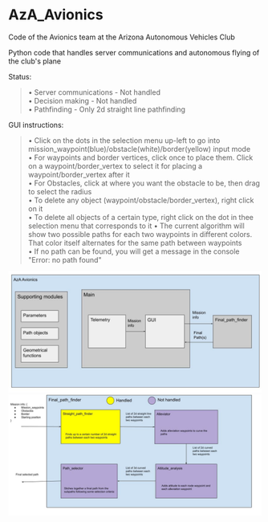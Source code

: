 # AzA_Avionics  
Code of the Avionics team at the Arizona Autonomous Vehicles Club  
  
Python code that handles server communications and autonomous flying of the club's plane  
  
Status:  
> • Server communications - Not handled  
> • Decision making - Not handled  
> • Pathfinding - Only 2d straight line pathfinding  

GUI instructions:  
> • Click on the dots in the selection menu up-left to go into mission_waypoint(blue)/obstacle(white)/border(yellow) input mode  
> • For waypoints and border vertices, click once to place them. Click on a waypoint/border_vertex to select it for placing a waypoint/border_vertex after it  
> • For Obstacles, click at where you want the obstacle to be, then drag to select the radius  
> • To delete any object (waypoint/obstacle/border_vertex), right click on it  
> • To delete all objects of a certain type, right click on the dot in thee selection menu that corresponds to it
> • The current algorithm will show two possible paths for each two waypoints in different colors. That color itself alternates for the same path between waypoints  
> • If no path can be found, you will get a message in the console "Error: no path found"  

![Diagrams/AzA_Avionics_diagram.jpg](Diagrams/AzA_Avionics_diagram.jpg)
![Diagrams/Path_finder_diagram.jpg](Diagrams/Path_finder_diagram.jpg)
